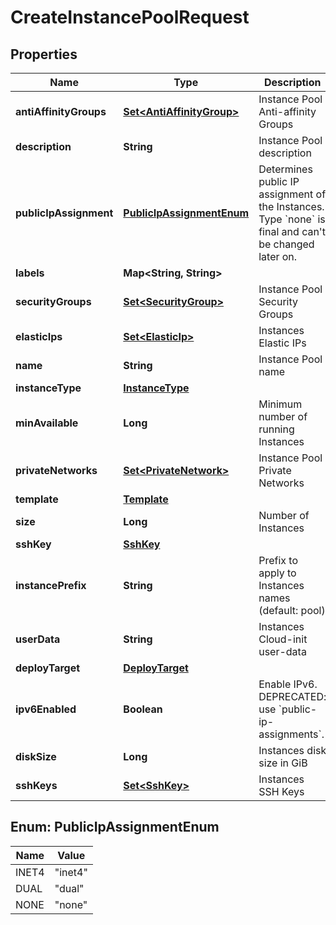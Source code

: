 

# CreateInstancePoolRequest


## Properties

| Name | Type | Description | Notes |
|------------ | ------------- | ------------- | -------------|
|**antiAffinityGroups** | [**Set&lt;AntiAffinityGroup&gt;**](AntiAffinityGroup.md) | Instance Pool Anti-affinity Groups |  [optional] |
|**description** | **String** | Instance Pool description |  [optional] |
|**publicIpAssignment** | [**PublicIpAssignmentEnum**](#PublicIpAssignmentEnum) | Determines public IP assignment of the Instances. Type &#x60;none&#x60; is final and can&#39;t be changed later on. |  [optional] |
|**labels** | **Map&lt;String, String&gt;** |  |  [optional] |
|**securityGroups** | [**Set&lt;SecurityGroup&gt;**](SecurityGroup.md) | Instance Pool Security Groups |  [optional] |
|**elasticIps** | [**Set&lt;ElasticIp&gt;**](ElasticIp.md) | Instances Elastic IPs |  [optional] |
|**name** | **String** | Instance Pool name |  |
|**instanceType** | [**InstanceType**](InstanceType.md) |  |  |
|**minAvailable** | **Long** | Minimum number of running Instances |  [optional] |
|**privateNetworks** | [**Set&lt;PrivateNetwork&gt;**](PrivateNetwork.md) | Instance Pool Private Networks |  [optional] |
|**template** | [**Template**](Template.md) |  |  |
|**size** | **Long** | Number of Instances |  |
|**sshKey** | [**SshKey**](SshKey.md) |  |  [optional] |
|**instancePrefix** | **String** | Prefix to apply to Instances names (default: pool) |  [optional] |
|**userData** | **String** | Instances Cloud-init user-data |  [optional] |
|**deployTarget** | [**DeployTarget**](DeployTarget.md) |  |  [optional] |
|**ipv6Enabled** | **Boolean** | Enable IPv6. DEPRECATED: use &#x60;public-ip-assignments&#x60;. |  [optional] |
|**diskSize** | **Long** | Instances disk size in GiB |  |
|**sshKeys** | [**Set&lt;SshKey&gt;**](SshKey.md) | Instances SSH Keys |  [optional] |



## Enum: PublicIpAssignmentEnum

| Name | Value |
|---- | -----|
| INET4 | &quot;inet4&quot; |
| DUAL | &quot;dual&quot; |
| NONE | &quot;none&quot; |



